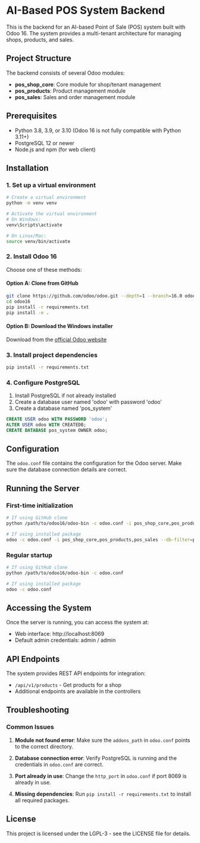 # AI-Based POS System Backend

This is the backend for an AI-based Point of Sale (POS) system built with Odoo 16. The system provides a multi-tenant architecture for managing shops, products, and sales.

## Project Structure

The backend consists of several Odoo modules:

- **pos_shop_core**: Core module for shop/tenant management
- **pos_products**: Product management module
- **pos_sales**: Sales and order management module

## Prerequisites

- Python 3.8, 3.9, or 3.10 (Odoo 16 is not fully compatible with Python 3.11+)
- PostgreSQL 12 or newer
- Node.js and npm (for web client)

## Installation

### 1. Set up a virtual environment

```bash
# Create a virtual environment
python -m venv venv

# Activate the virtual environment
# On Windows:
venv\Scripts\activate

# On Linux/Mac:
source venv/bin/activate
```

### 2. Install Odoo 16

Choose one of these methods:

#### Option A: Clone from GitHub

```bash
git clone https://github.com/odoo/odoo.git --depth=1 --branch=16.0 odoo16
cd odoo16
pip install -r requirements.txt
pip install -e .
```

#### Option B: Download the Windows installer

Download from the [official Odoo website](https://www.odoo.com/page/download)

### 3. Install project dependencies

```bash
pip install -r requirements.txt
```

### 4. Configure PostgreSQL

1. Install PostgreSQL if not already installed
2. Create a database user named 'odoo' with password 'odoo'
3. Create a database named 'pos_system'

```sql
CREATE USER odoo WITH PASSWORD 'odoo';
ALTER USER odoo WITH CREATEDB;
CREATE DATABASE pos_system OWNER odoo;
```

## Configuration

The `odoo.conf` file contains the configuration for the Odoo server. Make sure the database connection details are correct.

## Running the Server

### First-time initialization

```bash
# If using GitHub clone
python /path/to/odoo16/odoo-bin -c odoo.conf -i pos_shop_core,pos_products,pos_sales --db-filter=pos_system

# If using installed package
odoo -c odoo.conf -i pos_shop_core,pos_products,pos_sales --db-filter=pos_system
```

### Regular startup

```bash
# If using GitHub clone
python /path/to/odoo16/odoo-bin -c odoo.conf

# If using installed package
odoo -c odoo.conf
```

## Accessing the System

Once the server is running, you can access the system at:

- Web interface: http://localhost:8069
- Default admin credentials: admin / admin

## API Endpoints

The system provides REST API endpoints for integration:

- `/api/v1/products` - Get products for a shop
- Additional endpoints are available in the controllers

## Troubleshooting

### Common Issues

1. **Module not found error**: Make sure the `addons_path` in `odoo.conf` points to the correct directory.

2. **Database connection error**: Verify PostgreSQL is running and the credentials in `odoo.conf` are correct.

3. **Port already in use**: Change the `http_port` in `odoo.conf` if port 8069 is already in use.

4. **Missing dependencies**: Run `pip install -r requirements.txt` to install all required packages.

## License

This project is licensed under the LGPL-3 - see the LICENSE file for details.